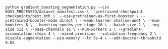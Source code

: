 `python gradient_boosting_segmentation.py --csv BUSI_PROCESSED/dataset_manifest.csv \
                                          --pretrained-checkpoint checkpoints/best.pth \ 
                                          --use-pretrained-as-first-booster \
                                          --pretrained-booster-mode direct \
                                          --weak-learner shallow-unet \
                                          --num-boosters 6 \
                                          --boosting-epochs-per-stage 20 \
                                          --batch-size 2 \
                                          --img-size 512 \
                                          --base-channels 16 \
                                          --num-workers 1 \
                                          --gradient-accumulation-steps 4 \
                                          --mixed-precision --validation-frequency 2 \
                                          --disable-augmentation --pin-memory --lr 5e-4 \
                                          --add-booster-threshold 0.03`
